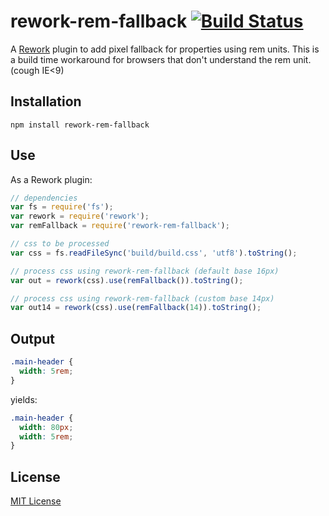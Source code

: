 # rework-rem-fallback [![Build Status](https://travis-ci.org/ctalkington/rework-rem-fallback.png?branch=master)](https://travis-ci.org/ctalkington/rework-rem-fallback)

A [Rework](https://github.com/visionmedia/rework) plugin to add pixel fallback for properties using rem units.
This is a build time workaround for browsers that don't understand the rem unit. (cough IE<9)

## Installation

```
npm install rework-rem-fallback
```

## Use

As a Rework plugin:

```js
// dependencies
var fs = require('fs');
var rework = require('rework');
var remFallback = require('rework-rem-fallback');

// css to be processed
var css = fs.readFileSync('build/build.css', 'utf8').toString();

// process css using rework-rem-fallback (default base 16px)
var out = rework(css).use(remFallback()).toString();

// process css using rework-rem-fallback (custom base 14px)
var out14 = rework(css).use(remFallback(14)).toString();
```

## Output

```css
.main-header {
  width: 5rem;
}
```

yields:

```css
.main-header {
  width: 80px;
  width: 5rem;
}
```

## License

[MIT License](https://github.com/ctalkington/rework-rem-fallback/blob/master/LICENSE-MIT)